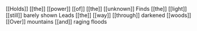 [[Holds]] [[the]] [[power]] [[of]] [[the]] [[unknown]]
Finds [[the]] [[light]] [[still]] barely shown
Leads [[the]] [[way]] [[through]] darkened [[woods]]
[[Over]] mountains [[and]] raging floods